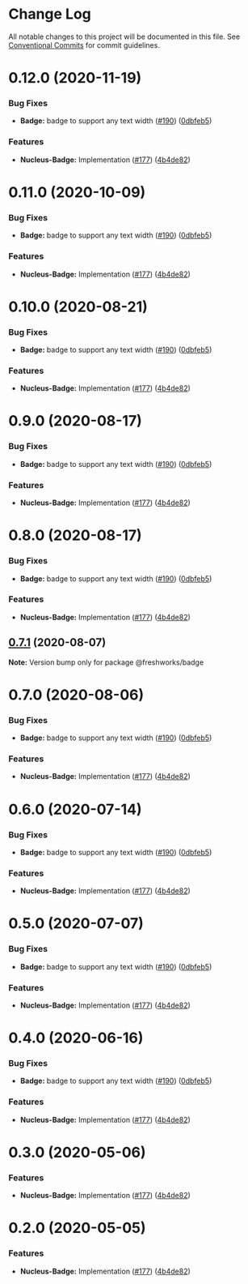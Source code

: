 # Change Log

All notable changes to this project will be documented in this file.
See [Conventional Commits](https://conventionalcommits.org) for commit guidelines.

# 0.12.0 (2020-11-19)


### Bug Fixes

* **Badge:** badge to support any text width ([#190](https://github.com/freshdesk/nucleus/issues/190)) ([0dbfeb5](https://github.com/freshdesk/nucleus/commit/0dbfeb5abb34fbf875bc9f6001d2bde558b3934a))


### Features

* **Nucleus-Badge:** Implementation  ([#177](https://github.com/freshdesk/nucleus/issues/177)) ([4b4de82](https://github.com/freshdesk/nucleus/commit/4b4de828b6e68a63194ff98e4ad08221ae1df535))





# 0.11.0 (2020-10-09)


### Bug Fixes

* **Badge:** badge to support any text width ([#190](https://github.com/freshdesk/nucleus/issues/190)) ([0dbfeb5](https://github.com/freshdesk/nucleus/commit/0dbfeb5abb34fbf875bc9f6001d2bde558b3934a))


### Features

* **Nucleus-Badge:** Implementation  ([#177](https://github.com/freshdesk/nucleus/issues/177)) ([4b4de82](https://github.com/freshdesk/nucleus/commit/4b4de828b6e68a63194ff98e4ad08221ae1df535))





# 0.10.0 (2020-08-21)


### Bug Fixes

* **Badge:** badge to support any text width ([#190](https://github.com/freshdesk/nucleus/issues/190)) ([0dbfeb5](https://github.com/freshdesk/nucleus/commit/0dbfeb5abb34fbf875bc9f6001d2bde558b3934a))


### Features

* **Nucleus-Badge:** Implementation  ([#177](https://github.com/freshdesk/nucleus/issues/177)) ([4b4de82](https://github.com/freshdesk/nucleus/commit/4b4de828b6e68a63194ff98e4ad08221ae1df535))





# 0.9.0 (2020-08-17)


### Bug Fixes

* **Badge:** badge to support any text width ([#190](https://github.com/freshdesk/nucleus/issues/190)) ([0dbfeb5](https://github.com/freshdesk/nucleus/commit/0dbfeb5abb34fbf875bc9f6001d2bde558b3934a))


### Features

* **Nucleus-Badge:** Implementation  ([#177](https://github.com/freshdesk/nucleus/issues/177)) ([4b4de82](https://github.com/freshdesk/nucleus/commit/4b4de828b6e68a63194ff98e4ad08221ae1df535))





# 0.8.0 (2020-08-17)


### Bug Fixes

* **Badge:** badge to support any text width ([#190](https://github.com/freshdesk/nucleus/issues/190)) ([0dbfeb5](https://github.com/freshdesk/nucleus/commit/0dbfeb5abb34fbf875bc9f6001d2bde558b3934a))


### Features

* **Nucleus-Badge:** Implementation  ([#177](https://github.com/freshdesk/nucleus/issues/177)) ([4b4de82](https://github.com/freshdesk/nucleus/commit/4b4de828b6e68a63194ff98e4ad08221ae1df535))





## [0.7.1](https://github.com/freshdesk/nucleus/compare/@freshworks/badge@0.7.0...@freshworks/badge@0.7.1) (2020-08-07)

**Note:** Version bump only for package @freshworks/badge





# 0.7.0 (2020-08-06)


### Bug Fixes

* **Badge:** badge to support any text width ([#190](https://github.com/freshdesk/nucleus/issues/190)) ([0dbfeb5](https://github.com/freshdesk/nucleus/commit/0dbfeb5abb34fbf875bc9f6001d2bde558b3934a))


### Features

* **Nucleus-Badge:** Implementation  ([#177](https://github.com/freshdesk/nucleus/issues/177)) ([4b4de82](https://github.com/freshdesk/nucleus/commit/4b4de828b6e68a63194ff98e4ad08221ae1df535))





# 0.6.0 (2020-07-14)


### Bug Fixes

* **Badge:** badge to support any text width ([#190](https://github.com/freshdesk/nucleus/issues/190)) ([0dbfeb5](https://github.com/freshdesk/nucleus/commit/0dbfeb5abb34fbf875bc9f6001d2bde558b3934a))


### Features

* **Nucleus-Badge:** Implementation  ([#177](https://github.com/freshdesk/nucleus/issues/177)) ([4b4de82](https://github.com/freshdesk/nucleus/commit/4b4de828b6e68a63194ff98e4ad08221ae1df535))





# 0.5.0 (2020-07-07)


### Bug Fixes

* **Badge:** badge to support any text width ([#190](https://github.com/freshdesk/nucleus/issues/190)) ([0dbfeb5](https://github.com/freshdesk/nucleus/commit/0dbfeb5abb34fbf875bc9f6001d2bde558b3934a))


### Features

* **Nucleus-Badge:** Implementation  ([#177](https://github.com/freshdesk/nucleus/issues/177)) ([4b4de82](https://github.com/freshdesk/nucleus/commit/4b4de828b6e68a63194ff98e4ad08221ae1df535))





# 0.4.0 (2020-06-16)


### Bug Fixes

* **Badge:** badge to support any text width ([#190](https://github.com/freshdesk/nucleus/issues/190)) ([0dbfeb5](https://github.com/freshdesk/nucleus/commit/0dbfeb5abb34fbf875bc9f6001d2bde558b3934a))


### Features

* **Nucleus-Badge:** Implementation  ([#177](https://github.com/freshdesk/nucleus/issues/177)) ([4b4de82](https://github.com/freshdesk/nucleus/commit/4b4de828b6e68a63194ff98e4ad08221ae1df535))





# 0.3.0 (2020-05-06)


### Features

* **Nucleus-Badge:** Implementation  ([#177](https://github.com/freshdesk/nucleus/issues/177)) ([4b4de82](https://github.com/freshdesk/nucleus/commit/4b4de828b6e68a63194ff98e4ad08221ae1df535))





# 0.2.0 (2020-05-05)


### Features

* **Nucleus-Badge:** Implementation  ([#177](https://github.com/freshdesk/nucleus/issues/177)) ([4b4de82](https://github.com/freshdesk/nucleus/commit/4b4de828b6e68a63194ff98e4ad08221ae1df535))
